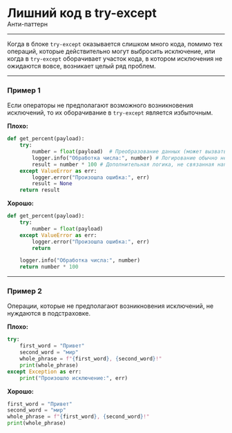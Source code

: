 
<div class="sticky-header">
  <div>
    <h1 style="margin: 0;">Лишний код в try-except</h1>
    <p style="margin: 0;">Анти-паттерн</p>
  </div>
</div>

***

Когда в блоке `try-except` оказывается слишком много кода, помимо тех операций, которые действительно могут выбросить исключение, или когда в `try-except` оборачивает участок кода, в котором исключения не ожидаются вовсе, возникает целый ряд проблем.

***

### Пример 1

Если операторы не предполагают возможного возникновения исключений, то их оборачивание в  `try-except` является избыточным.

**Плохо:**
```python
def get_percent(payload):
    try:
        number = float(payload)  # Преобразование данных (может вызвать ValueError)
        logger.info("Обработка числа:", number) # Логирование обычно не вызывает исключений
        result = number * 100 # Дополнительная логика, не связанная напрямую с преобразованием
    except ValueError as err:
        logger.error("Произошла ошибка:", err)
        result = None
    return result
```
**Хорошо:**
```python
def get_percent(payload):
    try:
        number = float(payload)
    except ValueError as err:
        logger.error("Произошла ошибка:", err)
        return

    logger.info("Обработка числа:", number)
    return number * 100
```
***

### Пример 2

Операции, которые не предполагают возникновения исключений, не нуждаются в подстраховке.

**Плохо:**
```python
try:
    first_word = "Привет"
    second_word = "мир"
    whole_phrase = f"{first_word}, {second_word}!"
    print(whole_phrase)
except Exception as err:
    print("Произошло исключение:", err)
```
**Хорошо:**
```python
first_word = "Привет"
second_word = "мир"
whole_phrase = f"{first_word}, {second_word}!"
print(whole_phrase)
```

